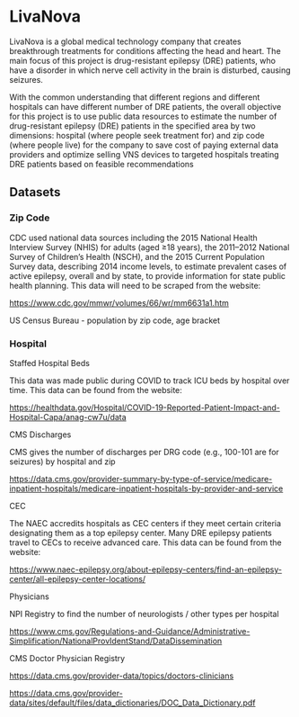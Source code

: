 # LivaNova

LivaNova is a global medical technology company that creates breakthrough treatments for conditions affecting the head and heart. The main focus of this project is drug-resistant epilepsy (DRE) patients, who have a disorder in which nerve cell activity in the brain is disturbed, causing seizures.

With the common understanding that different regions and different hospitals can have different number of DRE patients, the overall objective for this project is to use public data resources to estimate the number of drug-resistant epilepsy (DRE) patients in the specified area by two dimensions: hospital (where people seek treatment for) and zip code (where people live) for the company to save cost of paying external data providers and optimize selling VNS devices to targeted hospitals treating DRE patients based on feasible recommendations

## Datasets

### Zip Code

CDC used national data sources including the 2015 National Health Interview Survey (NHIS) for adults (aged ≥18 years), the 2011–2012 National Survey of Children’s Health (NSCH), and the 2015 Current Population Survey data, describing 2014 income levels, to estimate prevalent cases of active epilepsy, overall and by state, to provide information for state public health planning. This data will need to be scraped from the website: 

https://www.cdc.gov/mmwr/volumes/66/wr/mm6631a1.htm

US Census Bureau - population by zip code, age bracket

### Hospital

Staffed Hospital Beds

This data was made public during COVID to track ICU beds by hospital over time. This data can be found from the website:

https://healthdata.gov/Hospital/COVID-19-Reported-Patient-Impact-and-Hospital-Capa/anag-cw7u/data

CMS Discharges

CMS gives the number of discharges per DRG code (e.g., 100-101 are for seizures) by hospital and zip

https://data.cms.gov/provider-summary-by-type-of-service/medicare-inpatient-hospitals/medicare-inpatient-hospitals-by-provider-and-service

CEC

The NAEC accredits hospitals as CEC centers if they meet certain criteria designating them as a top epilepsy center. Many DRE epilepsy patients travel to CECs to receive advanced care. This data can be found from the website:

https://www.naec-epilepsy.org/about-epilepsy-centers/find-an-epilepsy-center/all-epilepsy-center-locations/

Physicians

NPI Registry to find the number of neurologists / other types per hospital

https://www.cms.gov/Regulations-and-Guidance/Administrative-Simplification/NationalProvIdentStand/DataDissemination

CMS Doctor Physician Registry

https://data.cms.gov/provider-data/topics/doctors-clinicians

https://data.cms.gov/provider-data/sites/default/files/data_dictionaries/DOC_Data_Dictionary.pdf
